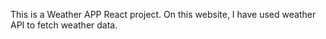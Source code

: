 This is a Weather APP React project. On this website, I have used weather API to fetch weather data.

